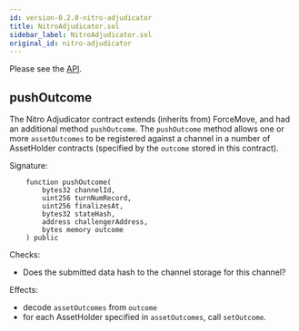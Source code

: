 ```yaml
---
id: version-0.2.0-nitro-adjudicator
title: NitroAdjudicator.sol
sidebar_label: NitroAdjudicator.sol
original_id: nitro-adjudicator
---
```


Please see the [API](../contract-api/natspec/NitroAdjudicator).

## pushOutcome

The Nitro Adjudicator contract extends (inherits from) ForceMove, and had an additional method `pushOutcome`. The `pushOutcome` method allows one or more `assetOutcomes` to be registered against a channel in a number of AssetHolder contracts (specified by the `outcome` stored in this contract).

Signature:

```solidity
    function pushOutcome(
        bytes32 channelId,
        uint256 turnNumRecord,
        uint256 finalizesAt,
        bytes32 stateHash,
        address challengerAddress,
        bytes memory outcome
    ) public
```

Checks:

- Does the submitted data hash to the channel storage for this channel?

Effects:

- decode `assetOutcomes` from `outcome`
- for each AssetHolder specified in `assetOutcomes`, call `setOutcome`.

